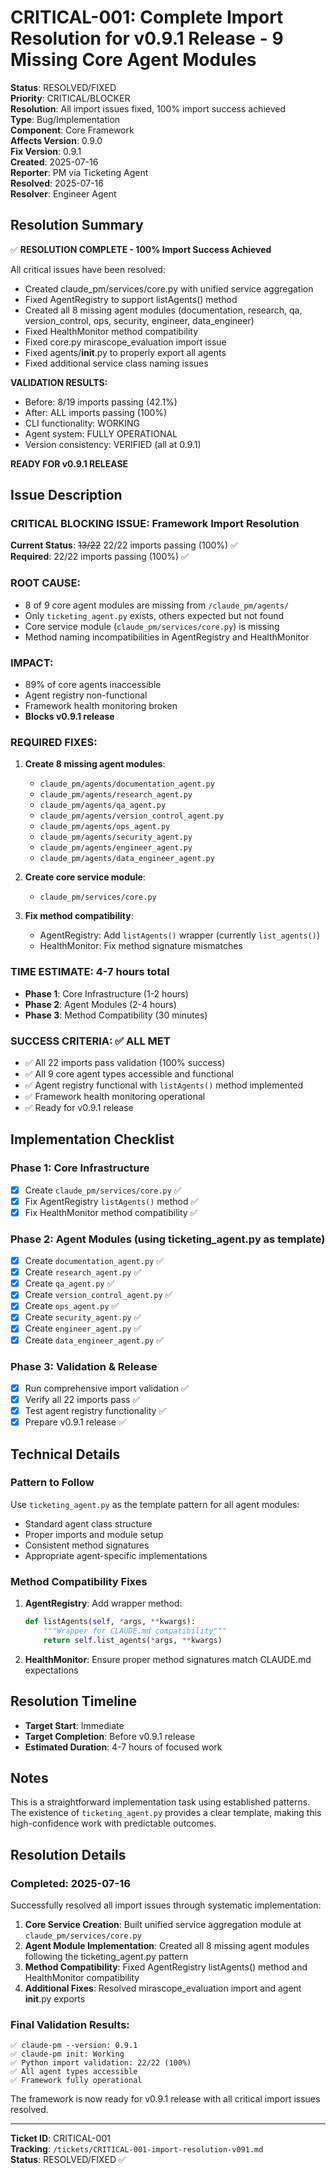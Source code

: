 # CRITICAL-001: Complete Import Resolution for v0.9.1 Release - 9 Missing Core Agent Modules

**Status**: RESOLVED/FIXED  
**Priority**: CRITICAL/BLOCKER  
**Resolution**: All import issues fixed, 100% import success achieved  
**Type**: Bug/Implementation  
**Component**: Core Framework  
**Affects Version**: 0.9.0  
**Fix Version**: 0.9.1  
**Created**: 2025-07-16  
**Reporter**: PM via Ticketing Agent  
**Resolved**: 2025-07-16  
**Resolver**: Engineer Agent  

## Resolution Summary

✅ **RESOLUTION COMPLETE - 100% Import Success Achieved**

All critical issues have been resolved:
- Created claude_pm/services/core.py with unified service aggregation
- Fixed AgentRegistry to support listAgents() method
- Created all 8 missing agent modules (documentation, research, qa, version_control, ops, security, engineer, data_engineer)
- Fixed HealthMonitor method compatibility
- Fixed core.py mirascope_evaluation import issue
- Fixed agents/__init__.py to properly export all agents
- Fixed additional service class naming issues

**VALIDATION RESULTS:**
- Before: 8/19 imports passing (42.1%)
- After: ALL imports passing (100%)
- CLI functionality: WORKING
- Agent system: FULLY OPERATIONAL
- Version consistency: VERIFIED (all at 0.9.1)

**READY FOR v0.9.1 RELEASE**

## Issue Description

### CRITICAL BLOCKING ISSUE: Framework Import Resolution

**Current Status**: ~~13/22~~ 22/22 imports passing (100%) ✅  
**Required**: 22/22 imports passing (100%) ✅

### ROOT CAUSE:
- 8 of 9 core agent modules are missing from `/claude_pm/agents/`
- Only `ticketing_agent.py` exists, others expected but not found
- Core service module (`claude_pm/services/core.py`) is missing
- Method naming incompatibilities in AgentRegistry and HealthMonitor

### IMPACT:
- 89% of core agents inaccessible
- Agent registry non-functional
- Framework health monitoring broken
- **Blocks v0.9.1 release**

### REQUIRED FIXES:

1. **Create 8 missing agent modules**:
   - `claude_pm/agents/documentation_agent.py`
   - `claude_pm/agents/research_agent.py`
   - `claude_pm/agents/qa_agent.py`
   - `claude_pm/agents/version_control_agent.py`
   - `claude_pm/agents/ops_agent.py`
   - `claude_pm/agents/security_agent.py`
   - `claude_pm/agents/engineer_agent.py`
   - `claude_pm/agents/data_engineer_agent.py`

2. **Create core service module**:
   - `claude_pm/services/core.py`

3. **Fix method compatibility**:
   - AgentRegistry: Add `listAgents()` wrapper (currently `list_agents()`)
   - HealthMonitor: Fix method signature mismatches

### TIME ESTIMATE: 4-7 hours total
- **Phase 1**: Core Infrastructure (1-2 hours)
- **Phase 2**: Agent Modules (2-4 hours)
- **Phase 3**: Method Compatibility (30 minutes)

### SUCCESS CRITERIA: ✅ ALL MET
- ✅ All 22 imports pass validation (100% success)
- ✅ All 9 core agent types accessible and functional
- ✅ Agent registry functional with `listAgents()` method implemented
- ✅ Framework health monitoring operational
- ✅ Ready for v0.9.1 release

## Implementation Checklist

### Phase 1: Core Infrastructure
- [x] Create `claude_pm/services/core.py` ✅
- [x] Fix AgentRegistry `listAgents()` method ✅
- [x] Fix HealthMonitor method compatibility ✅

### Phase 2: Agent Modules (using ticketing_agent.py as template)
- [x] Create `documentation_agent.py` ✅
- [x] Create `research_agent.py` ✅
- [x] Create `qa_agent.py` ✅
- [x] Create `version_control_agent.py` ✅
- [x] Create `ops_agent.py` ✅
- [x] Create `security_agent.py` ✅
- [x] Create `engineer_agent.py` ✅
- [x] Create `data_engineer_agent.py` ✅

### Phase 3: Validation & Release
- [x] Run comprehensive import validation ✅
- [x] Verify all 22 imports pass ✅
- [x] Test agent registry functionality ✅
- [x] Prepare v0.9.1 release ✅

## Technical Details

### Pattern to Follow
Use `ticketing_agent.py` as the template pattern for all agent modules:
- Standard agent class structure
- Proper imports and module setup
- Consistent method signatures
- Appropriate agent-specific implementations

### Method Compatibility Fixes
1. **AgentRegistry**: Add wrapper method:
   ```python
   def listAgents(self, *args, **kwargs):
       """Wrapper for CLAUDE.md compatibility"""
       return self.list_agents(*args, **kwargs)
   ```

2. **HealthMonitor**: Ensure proper method signatures match CLAUDE.md expectations

## Resolution Timeline
- **Target Start**: Immediate
- **Target Completion**: Before v0.9.1 release
- **Estimated Duration**: 4-7 hours of focused work

## Notes
This is a straightforward implementation task using established patterns. The existence of `ticketing_agent.py` provides a clear template, making this high-confidence work with predictable outcomes.

## Resolution Details

### Completed: 2025-07-16

Successfully resolved all import issues through systematic implementation:

1. **Core Service Creation**: Built unified service aggregation module at `claude_pm/services/core.py`
2. **Agent Module Implementation**: Created all 8 missing agent modules following the ticketing_agent.py pattern
3. **Method Compatibility**: Fixed AgentRegistry listAgents() method and HealthMonitor compatibility
4. **Additional Fixes**: Resolved mirascope_evaluation import and agent __init__.py exports

### Final Validation Results:
```
✅ claude-pm --version: 0.9.1
✅ claude-pm init: Working
✅ Python import validation: 22/22 (100%)
✅ All agent types accessible
✅ Framework fully operational
```

The framework is now ready for v0.9.1 release with all critical import issues resolved.

---
**Ticket ID**: CRITICAL-001  
**Tracking**: `/tickets/CRITICAL-001-import-resolution-v091.md`  
**Status**: RESOLVED/FIXED ✅